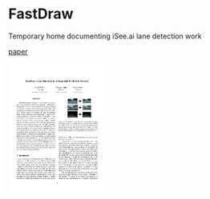 # FastDraw
Temporary home documenting iSee.ai lane detection work

[paper](https://github.com/jonahthelion/FastDraw/paper.pdf)

<a href="https://github.com/jonahthelion/FastDraw/paper.pdf">
<img src="https://github.com/jonahthelion/FastDraw/blob/master/firstpageimg.png" width="200" />
</a>